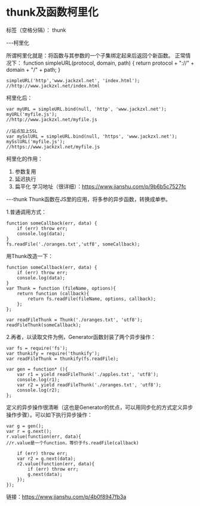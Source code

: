 ﻿# thunk及函数柯里化

标签（空格分隔）： thunk

---柯里化

所谓柯里化就是：将函数与其参数的一个子集绑定起来后返回个新函数。
正常情况下：
    function simpleURL(protocol, domain, path) {
        return protocol + "://" + domain + "/" + path;
    }
    
    simpleURL('http','www.jackzxl.net', 'index.html');                       //http://www.jackzxl.net/index.html

柯里化后：

    var myURL = simpleURL.bind(null, 'http', 'www.jackzxl.net'); 
    myURL('myfile.js'); 
    //http://www.jackzxl.net/myfile.js 
    
    //站点加上SSL 
    var mySslURL = simpleURL.bind(null, 'https', 'www.jackzxl.net'); 
    mySslURL('myfile.js'); 
    //https://www.jackzxl.net/myfile.js

柯里化的作用：

 1. 参数复用
 2. 延迟执行
 3. 扁平化
学习地址（很详细）：https://www.jianshu.com/p/9b6b5c7527fc

---thunk
Thunk函数在JS里的应用，将多参的异步函数，转换成单参。

1.普通调用方式：

    function someCallback(err, data) { 
        if (err) throw err;
        console.log(data); 
    }
    fs.readFile('./oranges.txt','utf8', someCallback);

用Thunk改造一下：

    function someCallback(err, data) { 
        if (err) throw err;
        console.log(data); 
    }
    var Thunk = function (fileName, options){
        return function (callback){
            return fs.readFile(fileName, options, callback); 
        };
    };

    var readFileThunk = Thunk('./oranges.txt', 'utf8');
    readFileThunk(someCallback);

2.再者，以读取文件为例，Generator函数封装了两个异步操作：

    var fs = require('fs');
    var thunkify = require('thunkify');
    var readFileThunk = thunkify(fs.readFile);

    var gen = function* (){
        var r1 = yield readFileThunk('./apples.txt', 'utf8');
        console.log(r1);
        var r2 = yield readFileThunk('./oranges.txt', 'utf8');
        console.log(r2);
    };

定义的异步操作很清晰（这也是Generator的优点，可以用同步化的方式定义异步操作步骤）。可以如下执行异步操作：

    var g = gen();
    var r = g.next();
    r.value(function(err, data){
    //r.value是一个function，等价于fs.readFile(callback)
    
        if (err) throw err;
        var r2 = g.next(data);
        r2.value(function(err, data){
            if (err) throw err;
            g.next(data);
        });
    });


链接：https://www.jianshu.com/p/4b0f8947fb3a









